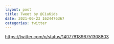 ```yaml
--- 
layout: post 
title: Tweet by @CiaKids 
date: 2021-06-23 1624476367 
categories: twitter 
--- 
```

https://twitter.com/o/status/1407781896751308803